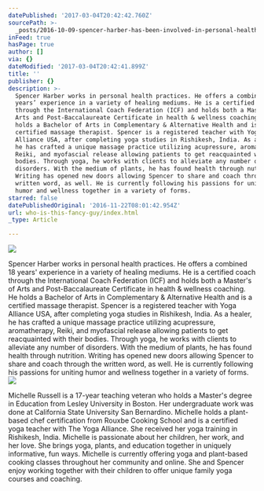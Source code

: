 ```yaml
---
datePublished: '2017-03-04T20:42:42.760Z'
sourcePath: >-
  _posts/2016-10-09-spencer-harber-has-been-involved-in-personal-health-practice.md
inFeed: true
hasPage: true
author: []
via: {}
dateModified: '2017-03-04T20:42:41.899Z'
title: ''
publisher: {}
description: >-
  Spencer Harber works in personal health practices. He offers a combined 18
  years’ experience in a variety of healing mediums. He is a certified coach
  through the International Coach Federation (ICF) and holds both a Master’s of
  Arts and Post-Baccalaureate Certificate in health & wellness coaching. He
  holds a Bachelor of Arts in Complementary & Alternative Health and is a
  certified massage therapist. Spencer is a registered teacher with Yoga
  Alliance USA, after completing yoga studies in Rishikesh, India. As a healer,
  he has crafted a unique massage practice utilizing acupressure, aromatherapy,
  Reiki, and myofascial release allowing patients to get reacquainted with their
  bodies. Through yoga, he works with clients to alleviate any number of
  disorders. With the medium of plants, he has found health through nutrition.
  Writing has opened new doors allowing Spencer to share and coach through the
  written word, as well. He is currently following his passions for uniting
  humor and wellness together in a variety of forms.
starred: false
datePublishedOriginal: '2016-11-22T08:01:42.954Z'
url: who-is-this-fancy-guy/index.html
_type: Article

---
```

![](https://imgflo.herokuapp.com/graph/2b2431f8e7ba7b0/02423dd9961ebe44c73cf1bda97c74cf/croprotate.jpg?cropheight=4912&cropwidth=3262&degrees=0&input=https%3A%2F%2Fthe-grid-user-content.s3-us-west-2.amazonaws.com%2F067bc3fe-0117-4219-a8ba-813e511f3be3.jpg&x=0&y=0)

Spencer Harber works in personal health practices. He offers a combined 18 years' experience in a variety of healing mediums. He is a certified coach through the International Coach Federation (ICF) and holds both a Master's of Arts and Post-Baccalaureate Certificate in health & wellness coaching. He holds a Bachelor of Arts in Complementary & Alternative Health and is a certified massage therapist. Spencer is a registered teacher with Yoga Alliance USA, after completing yoga studies in Rishikesh, India. As a healer, he has crafted a unique massage practice utilizing acupressure, aromatherapy, Reiki, and myofascial release allowing patients to get reacquainted with their bodies. Through yoga, he works with clients to alleviate any number of disorders. With the medium of plants, he has found health through nutrition. Writing has opened new doors allowing Spencer to share and coach through the written word, as well. He is currently following his passions for uniting humor and wellness together in a variety of forms.
![](https://imgflo.herokuapp.com/graph/2b2431f8e7ba7b0/08eb328d82a476508ea9d7dbce77e95c/croprotate.jpg?cropheight=4912&cropwidth=3262&degrees=0&input=https%3A%2F%2Fthe-grid-user-content.s3-us-west-2.amazonaws.com%2F1bd64e34-a857-43c1-82d0-e791f7d78286.jpg&x=0&y=0)

Michelle Russell is a 17-year teaching veteran who holds a Master's degree in Education from Lesley University in Boston. Her undergraduate work was done at California State University San Bernardino. Michelle holds a plant-based chef certification from Rouxbe Cooking School and is a certified yoga teacher with The Yoga Alliance. She received her yoga training in Rishikesh, India. Michelle is passionate about her children, her work, and her love. She brings yoga, plants, and education together in uniquely informative, fun ways. Michelle is currently offering yoga and plant-based cooking classes throughout her community and online. She and Spencer enjoy working together with their children to offer unique family yoga courses and coaching.
